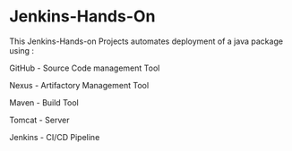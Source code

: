 # Jenkins-Hands-On
This Jenkins-Hands-on Projects automates deployment of a java package using :

GitHub - Source Code management Tool

Nexus - Artifactory Management Tool

Maven - Build Tool

Tomcat - Server 

Jenkins - CI/CD Pipeline
 
